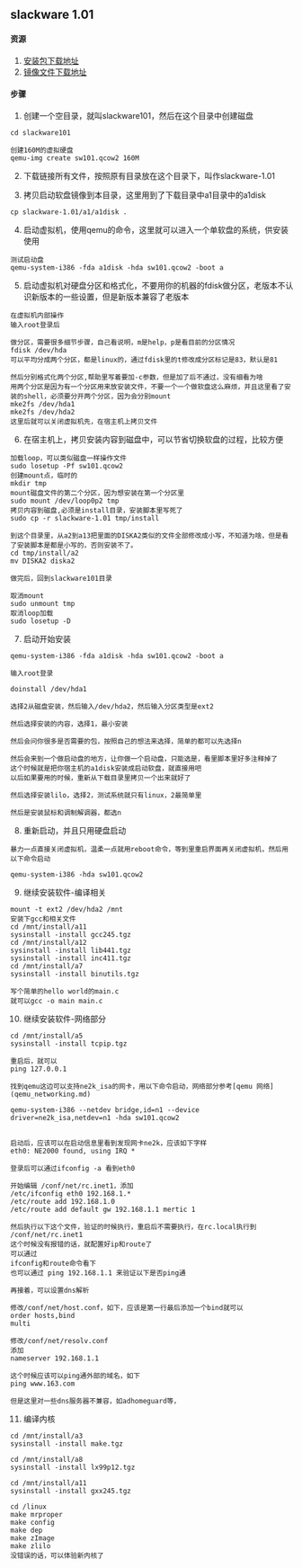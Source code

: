 ## slackware 1.01

#### 资源

1. [安装包下载地址](https://mirrors.slackware.com/slackware/slackware-1.01/)
1. [镜像文件下载地址](https://app.box.com/s/y4qcrcksn2j10q606z5c02sohydpv4ro)

#### 步骤

1. 创建一个空目录，就叫slackware101，然后在这个目录中创建磁盘
```
cd slackware101

创建160M的虚拟硬盘
qemu-img create sw101.qcow2 160M

```

2. 下载链接所有文件，按照原有目录放在这个目录下，叫作slackware-1.01

3. 拷贝启动软盘镜像到本目录，这里用到了下载目录中a1目录中的a1disk
```
cp slackware-1.01/a1/a1disk .

```

4. 启动虚拟机，使用qemu的命令，这里就可以进入一个单软盘的系统，供安装使用
```
测试启动盘
qemu-system-i386 -fda a1disk -hda sw101.qcow2 -boot a
```

5. 启动虚拟机对硬盘分区和格式化，不要用你的机器的fdisk做分区，老版本不认识新版本的一些设置，但是新版本兼容了老版本
```
在虚拟机内部操作
输入root登录后

做分区，需要很多细节步骤，自己看说明，m是help，p是看目前的分区情况
fdisk /dev/hda
可以平均分成两个分区，都是linux的，通过fdisk里的t修改成分区标记是83，默认是81

然后分别格式化两个分区,帮助里写着要加-c参数，但是加了后不通过，没有细看为啥
用两个分区是因为有一个分区用来放安装文件，不要一个一个做软盘这么麻烦，并且这里看了安装的shell，必须要分开两个分区，因为会分别mount
mke2fs /dev/hda1
mke2fs /dev/hda2
这里后就可以关闭虚拟机先，在宿主机上拷贝文件
```

6. 在宿主机上，拷贝安装内容到磁盘中，可以节省切换软盘的过程，比较方便
```
加载loop，可以类似磁盘一样操作文件
sudo losetup -Pf sw101.qcow2
创建mount点，临时的
mkdir tmp
mount磁盘文件的第二个分区，因为想安装在第一个分区里
sudo mount /dev/loop0p2 tmp
拷贝内容到磁盘,必须是install目录，安装脚本里写死了
sudo cp -r slackware-1.01 tmp/install

到这个目录里，从a2到a13把里面的DISKA2类似的文件全部修改成小写，不知道为啥，但是看了安装脚本是都是小写的，否则安装不了。
cd tmp/install/a2
mv DISKA2 diska2

做完后，回到slackware101目录

取消mount
sudo unmount tmp
取消loop加载
sudo losetup -D
```

7. 启动开始安装
```
qemu-system-i386 -fda a1disk -hda sw101.qcow2 -boot a

输入root登录

doinstall /dev/hda1

选择2从磁盘安装，然后输入/dev/hda2，然后输入分区类型是ext2

然后选择安装的内容，选择1，最小安装

然后会问你很多是否需要的包，按照自己的想法来选择，简单的都可以先选择n

然后会来到一个做启动盘的地方，让你做一个启动盘，只能选是，看里脚本里好多注释掉了
这个时候就是把你宿主机的a1disk安装成启动软盘，就直接用吧
以后如果要用的时候，重新从下载目录里拷贝一个出来就好了

然后选择安装lilo，选择2，测试系统就只有linux，2最简单里

然后是安装鼠标和调制解调器，都选n
```

8. 重新启动，并且只用硬盘启动
```
暴力一点直接关闭虚拟机，温柔一点就用reboot命令，等到里重启界面再关闭虚拟机，然后用以下命令启动

qemu-system-i386 -hda sw101.qcow2

```

9. 继续安装软件-编译相关
```
mount -t ext2 /dev/hda2 /mnt
安装下gcc和相关文件
cd /mnt/install/a11
sysinstall -install gcc245.tgz
cd /mnt/install/a12
sysinstall -install lib441.tgz
sysinstall -install inc411.tgz
cd /mnt/install/a7
sysinstall -install binutils.tgz

写个简单的hello world的main.c
就可以gcc -o main main.c

```

10. 继续安装软件-网络部分
```
cd /mnt/install/a5
sysinstall -install tcpip.tgz

重启后，就可以
ping 127.0.0.1

找到qemu这边可以支持ne2k_isa的网卡，用以下命令启动，网络部分参考[qemu 网络](qemu_networking.md)

qemu-system-i386 --netdev bridge,id=n1 --device driver=ne2k_isa,netdev=n1 -hda sw101.qcow2


启动后，应该可以在启动信息里看到发现网卡ne2k，应该如下字样
eth0: NE2000 found, using IRQ *

登录后可以通过ifconfig -a 看到eth0

开始编辑 /conf/net/rc.inet1，添加
/etc/ifconfig eth0 192.168.1.*
/etc/route add 192.168.1.0
/etc/route add default gw 192.168.1.1 mertic 1

然后执行以下这个文件，验证的时候执行，重启后不需要执行，在rc.local执行到
/conf/net/rc.inet1
这个时候没有报错的话，就配置好ip和route了
可以通过
ifconfig和route命令看下
也可以通过 ping 192.168.1.1 来验证以下是否ping通

再接着，可以设置dns解析

修改/conf/net/host.conf，如下，应该是第一行最后添加一个bind就可以
order hosts,bind
multi

修改/conf/net/resolv.conf
添加
nameserver 192.168.1.1

这个时候应该可以ping通外部的域名，如下
ping www.163.com

但是这里对一些dns服务器不兼容，如adhomeguard等，

```

11. 编译内核
```
cd /mnt/install/a3
sysinstall -install make.tgz

cd /mnt/install/a8
sysinstall -install lx99p12.tgz

cd /mnt/install/a11
sysinstall -install gxx245.tgz

cd /linux
make mrproper
make config
make dep
make zImage
make zlilo
没错误的话，可以体验新内核了
```
